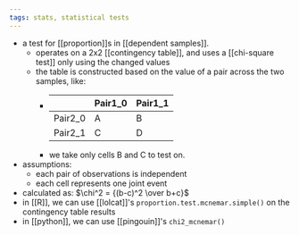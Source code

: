 ```yaml
---
tags: stats, statistical tests
---
```


- a test for [[proportion]]s in [[dependent samples]].
	- operates on a 2x2 [[contingency table]], and uses a [[chi-square test]] only using the changed values
	- the table is constructed based on the value of a pair across the two samples, like:
		- | | Pair1_0 | Pair1_1 |
		  | --- | --- | --- |
		  | Pair2_0 | A | B |
		  | Pair2_1 | C | D |
		- we take only cells B and C to test on.
- assumptions:
	- each pair of observations is independent
	- each cell represents one joint event
- calculated as: $\chi^2 = {(b-c)^2 \over b+c}$
- in [[R]], we can use [[lolcat]]'s `proportion.test.mcnemar.simple()` on the contingency table results
- in [[python]], we can use [[pingouin]]'s `chi2_mcnemar()`